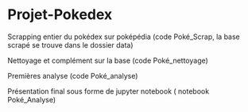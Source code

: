 # Projet-Pokedex
 
 Scrapping entier du pokédex sur poképédia (code Poké_Scrap, la base scrapé se trouve dans le dossier data)
 
 
 Nettoyage et complément sur la base (code Poké_nettoyage)
 
 
 Premières analyse (code Poké_analyse)
 
 
 Présentation final sous forme de jupyter notebook ( notebook Poké_Analyse)
